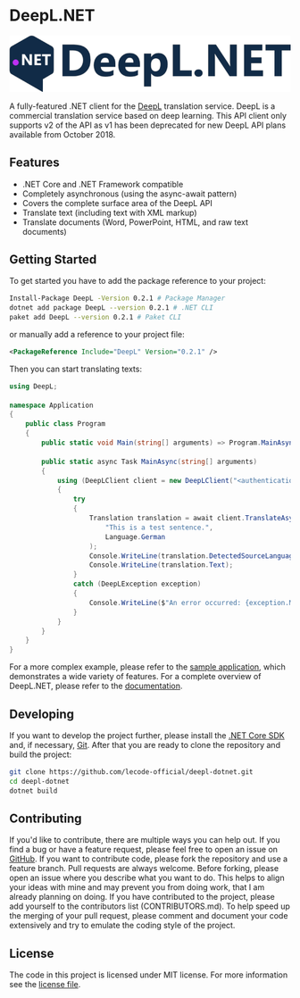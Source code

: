 # DeepL.NET

![DeepL.NET Logo](https://github.com/lecode-official/deepl-dotnet/blob/master/documentation/images/banner.png "DeepL.NET Logo")

A fully-featured .NET client for the [DeepL](https://www.deepl.com/translator) translation service. DeepL is a commercial translation service based on deep learning. This API client only supports v2 of the API as v1 has been deprecated for new DeepL API plans available from October 2018.

## Features

- .NET Core and .NET Framework compatible
- Completely asynchronous (using the async-await pattern)
- Covers the complete surface area of the DeepL API
- Translate text (including text with XML markup)
- Translate documents (Word, PowerPoint, HTML, and raw text documents)

## Getting Started

To get started you have to add the package reference to your project:

```bash
Install-Package DeepL -Version 0.2.1 # Package Manager
dotnet add package DeepL --version 0.2.1 # .NET CLI
paket add DeepL --version 0.2.1 # Paket CLI
```

or manually add a reference to your project file:

```xml
<PackageReference Include="DeepL" Version="0.2.1" />
```

Then you can start translating texts:

```csharp
using DeepL;

namespace Application
{
    public class Program
    {
        public static void Main(string[] arguments) => Program.MainAsync(arguments).Wait();

        public static async Task MainAsync(string[] arguments)
        {
            using (DeepLClient client = new DeepLClient("<authentication key>"))
            {
                try
                {
                    Translation translation = await client.TranslateAsync(
                        "This is a test sentence.",
                        Language.German
                    );
                    Console.WriteLine(translation.DetectedSourceLanguage);
                    Console.WriteLine(translation.Text);
                }
                catch (DeepLException exception)
                {
                    Console.WriteLine($"An error occurred: {exception.Message}");
                }
            }
        }
    }
}
```

For a more complex example, please refer to the [sample application](https://github.com/lecode-official/deepl-dotnet/tree/master/source/DeepL.Sample), which demonstrates a wide variety of features. For a complete overview of DeepL.NET, please refer to the [documentation](https://github.com/lecode-official/deepl-dotnet/blob/master/documentation/documentation.md).

## Developing

If you want to develop the project further, please install the [.NET Core SDK](https://dotnet.microsoft.com/download) and, if necessary, [Git](https://git-scm.com/downloads). After that you are ready to clone the repository and build the project:

```bash
git clone https://github.com/lecode-official/deepl-dotnet.git
cd deepl-dotnet
dotnet build
```

## Contributing

If you'd like to contribute, there are multiple ways you can help out. If you find a bug or have a feature request, please feel free to open an issue on [GitHub](https://github.com/lecode-official/deepl-dotnet/issues). If you want to contribute code, please fork the repository and use a feature branch. Pull requests are always welcome. Before forking, please open an issue where you describe what you want to do. This helps to align your ideas with mine and may prevent you from doing work, that I am already planning on doing. If you have contributed to the project, please add yourself to the contributors list (CONTRIBUTORS.md). To help speed up the merging of your pull request, please comment and document your code extensively and try to emulate the coding style of the project.

## License

The code in this project is licensed under MIT license. For more information see the [license file](https://github.com/lecode-official/deepl-dotnet/blob/master/LICENSE).
